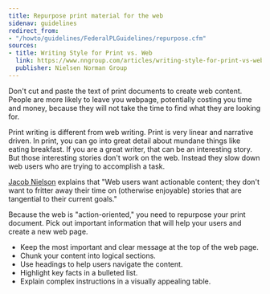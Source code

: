 ```yaml
---
title: Repurpose print material for the web
sidenav: guidelines
redirect_from:
- "/howto/guidelines/FederalPLGuidelines/repurpose.cfm"
sources:
- title: Writing Style for Print vs. Web
  link: https://www.nngroup.com/articles/writing-style-for-print-vs-web/
  publisher: Nielsen Norman Group
---
```


Don't cut and paste the text of print documents to create web content. People are more likely to leave you webpage, potentially costing you time and money, because they will not take the time to find what they are looking for.

Print writing is different from web writing. Print is very linear and narrative driven. In print, you can go into great detail about mundane things like eating breakfast. If you are a great writer, that can be an interesting story. But those interesting stories don't work on the web. Instead they slow down web users who are trying to accomplish a task.

[Jacob Nielson](https://www.nngroup.com/articles/) explains that "Web users want actionable content; they don't want to fritter away their time on (otherwise enjoyable) stories that are tangential to their current goals."

Because the web is "action-oriented," you need to repurpose your print document. Pick out important information that will help your users and create a new web page.

- Keep the most important and clear message at the top of the web page.
- Chunk your content into logical sections.
- Use headings to help users navigate the content.
- Highlight key facts in a bulleted list.
- Explain complex instructions in a visually appealing table.
